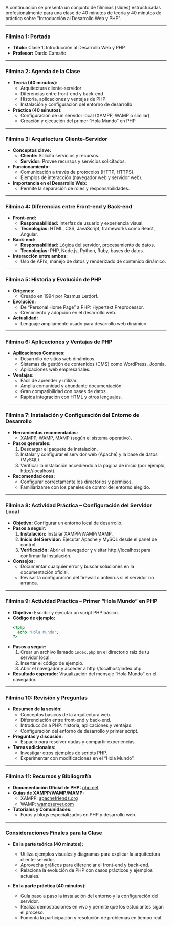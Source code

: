A continuación se presenta un conjunto de filminas (slides) estructuradas profesionalmente para una clase de 40 minutos de teoría y 40 minutos de práctica sobre "Introducción al Desarrollo Web y PHP".

---

### Filmina 1: Portada
- **Título:** Clase 1: Introducción al Desarrollo Web y PHP
- **Profesor:** Dardo Camaño

---

### Filmina 2: Agenda de la Clase
- **Teoría (40 minutos):**
  - Arquitectura cliente-servidor
  - Diferencias entre front-end y back-end
  - Historia, aplicaciones y ventajas de PHP
  - Instalación y configuración del entorno de desarrollo
- **Práctica (40 minutos):**
  - Configuración de un servidor local (XAMPP, WAMP o similar)
  - Creación y ejecución del primer “Hola Mundo” en PHP

---

### Filmina 3: Arquitectura Cliente-Servidor
- **Conceptos clave:**
  - **Cliente:** Solicita servicios y recursos.
  - **Servidor:** Provee recursos y servicios solicitados.
- **Funcionamiento:**
  - Comunicación a través de protocolos (HTTP, HTTPS).
  - Ejemplos de interacción (navegador web y servidor web).
- **Importancia en el Desarrollo Web:**  
  - Permite la separación de roles y responsabilidades.

---

### Filmina 4: Diferencias entre Front-end y Back-end
- **Front-end:**
  - **Responsabilidad:** Interfaz de usuario y experiencia visual.
  - **Tecnologías:** HTML, CSS, JavaScript, frameworks como React, Angular.
- **Back-end:**
  - **Responsabilidad:** Lógica del servidor, procesamiento de datos.
  - **Tecnologías:** PHP, Node.js, Python, Ruby, bases de datos.
- **Interacción entre ambos:**
  - Uso de API’s, manejo de datos y renderizado de contenido dinámico.

---

### Filmina 5: Historia y Evolución de PHP
- **Orígenes:**
  - Creado en 1994 por Rasmus Lerdorf.
- **Evolución:**
  - De “Personal Home Page” a PHP: Hypertext Preprocessor.
  - Crecimiento y adopción en el desarrollo web.
- **Actualidad:**
  - Lenguaje ampliamente usado para desarrollo web dinámico.

---

### Filmina 6: Aplicaciones y Ventajas de PHP
- **Aplicaciones Comunes:**
  - Desarrollo de sitios web dinámicos.
  - Sistemas de gestión de contenidos (CMS) como WordPress, Joomla.
  - Aplicaciones web empresariales.
- **Ventajas:**
  - Fácil de aprender y utilizar.
  - Amplia comunidad y abundante documentación.
  - Gran compatibilidad con bases de datos.
  - Rápida integración con HTML y otros lenguajes.

---

### Filmina 7: Instalación y Configuración del Entorno de Desarrollo
- **Herramientas recomendadas:**
  - XAMPP, WAMP, MAMP (según el sistema operativo).
- **Pasos generales:**
  1. Descargar el paquete de instalación.
  2. Instalar y configurar el servidor web (Apache) y la base de datos (MySQL).
  3. Verificar la instalación accediendo a la página de inicio (por ejemplo, http://localhost).
- **Recomendaciones:**
  - Configurar correctamente los directorios y permisos.
  - Familiarizarse con los paneles de control del entorno elegido.

---

### Filmina 8: Actividad Práctica – Configuración del Servidor Local
- **Objetivo:** Configurar un entorno local de desarrollo.
- **Pasos a seguir:**
  1. **Instalación:** Instalar XAMPP/WAMP/MAMP.
  2. **Inicio del Servidor:** Ejecutar Apache y MySQL desde el panel de control.
  3. **Verificación:** Abrir el navegador y visitar http://localhost para confirmar la instalación.
- **Consejos:**
  - Documentar cualquier error y buscar soluciones en la documentación oficial.
  - Revisar la configuración del firewall o antivirus si el servidor no arranca.

---

### Filmina 9: Actividad Práctica – Primer “Hola Mundo” en PHP
- **Objetivo:** Escribir y ejecutar un script PHP básico.
- **Código de ejemplo:**
  ```php
  <?php
    echo "Hola Mundo";
  ?>
  ```
- **Pasos a seguir:**
  1. Crear un archivo llamado `index.php` en el directorio raíz de tu servidor local.
  2. Insertar el código de ejemplo.
  3. Abrir el navegador y acceder a http://localhost/index.php.
- **Resultado esperado:** Visualización del mensaje “Hola Mundo” en el navegador.

---

### Filmina 10: Revisión y Preguntas
- **Resumen de la sesión:**
  - Conceptos básicos de la arquitectura web.
  - Diferenciación entre front-end y back-end.
  - Introducción a PHP: historia, aplicaciones y ventajas.
  - Configuración del entorno de desarrollo y primer script.
- **Preguntas y discusión:**
  - Espacio para resolver dudas y compartir experiencias.
- **Tareas adicionales:**
  - Investigar otros ejemplos de scripts PHP.
  - Experimentar con modificaciones en el “Hola Mundo”.

---

### Filmina 11: Recursos y Bibliografía
- **Documentación Oficial de PHP:** [php.net](https://www.php.net)
- **Guías de XAMPP/WAMP/MAMP:**
  - XAMPP: [apachefriends.org](https://www.apachefriends.org)
  - WAMP: [wampserver.com](https://www.wampserver.com)
- **Tutoriales y Comunidades:**
  - Foros y blogs especializados en PHP y desarrollo web.

---

### Consideraciones Finales para la Clase

- **En la parte teórica (40 minutos):**
  - Utiliza ejemplos visuales y diagramas para explicar la arquitectura cliente-servidor.
  - Aprovecha gráficos para diferenciar el front-end y back-end.
  - Relaciona la evolución de PHP con casos prácticos y ejemplos actuales.

- **En la parte práctica (40 minutos):**
  - Guía paso a paso la instalación del entorno y la configuración del servidor.
  - Realiza demostraciones en vivo y permite que los estudiantes sigan el proceso.
  - Fomenta la participación y resolución de problemas en tiempo real.

